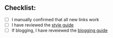 ## Checklist:

- [ ] I manually confirmed that all new links work
- [ ] I have reviewed the [style guide](../STYLE-GUIDE.md)
- [ ] If blogging, I have reveiewed the [blogging guide](../BLOGGING.md)
